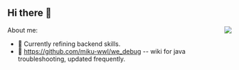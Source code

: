 ## Hi there 👋

<!--
**miku-wwl/miku-wwl** is a ✨ _special_ ✨ repository because its `README.md` (this file) appears on your GitHub profile.

Here are some ideas to get you started:

- 🔭 I’m currently working on ...
- 🌱 I’m currently learning ...
- 👯 I’m looking to collaborate on ...
- 🤔 I’m looking for help with ...
- 💬 Ask me about ...
- 📫 How to reach me: ...
- 😄 Pronouns: ...
- ⚡ Fun fact: ...
-->

About me:<img align="right" src="https://github-readme-stats.vercel.app/api?username=miku-wwl&show_icons=true">

- 🌱 Currently refining backend skills.
- 🤔 https://github.com/miku-wwl/we_debug -- wiki for java troubleshooting, updated frequently.
